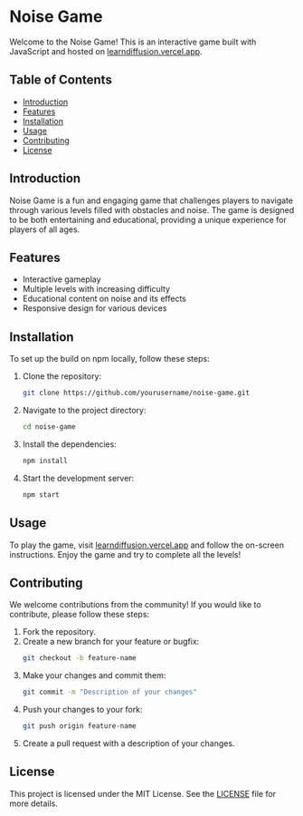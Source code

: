 # Noise Game

Welcome to the Noise Game! This is an interactive game built with JavaScript and hosted on [learndiffusion.vercel.app](https://learndiffusion.vercel.app).

## Table of Contents

- [Introduction](#introduction)
- [Features](#features)
- [Installation](#installation)
- [Usage](#usage)
- [Contributing](#contributing)
- [License](#license)


## Introduction

Noise Game is a fun and engaging game that challenges players to navigate through various levels filled with obstacles and noise. The game is designed to be both entertaining and educational, providing a unique experience for players of all ages.

## Features

- Interactive gameplay
- Multiple levels with increasing difficulty
- Educational content on noise and its effects
- Responsive design for various devices

## Installation

To set up the build on npm locally, follow these steps:

1. Clone the repository:
    ```bash
    git clone https://github.com/yourusername/noise-game.git
    ```
2. Navigate to the project directory:
    ```bash
    cd noise-game
    ```
3. Install the dependencies:
    ```bash
    npm install
    ```
4. Start the development server:
    ```bash
    npm start
    ```

## Usage

To play the game, visit [learndiffusion.vercel.app](https://learndiffusion.vercel.app) and follow the on-screen instructions. Enjoy the game and try to complete all the levels!

## Contributing

We welcome contributions from the community! If you would like to contribute, please follow these steps:

1. Fork the repository.
2. Create a new branch for your feature or bugfix:
    ```bash
    git checkout -b feature-name
    ```
3. Make your changes and commit them:
    ```bash
    git commit -m "Description of your changes"
    ```
4. Push your changes to your fork:
    ```bash
    git push origin feature-name
    ```
5. Create a pull request with a description of your changes.

## License

This project is licensed under the MIT License. See the [LICENSE](LICENSE) file for more details.
